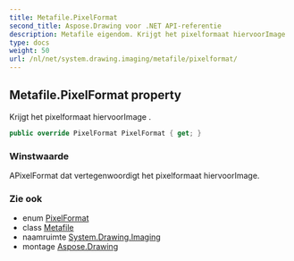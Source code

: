 ```yaml
---
title: Metafile.PixelFormat
second_title: Aspose.Drawing voor .NET API-referentie
description: Metafile eigendom. Krijgt het pixelformaat hiervoorImage .
type: docs
weight: 50
url: /nl/net/system.drawing.imaging/metafile/pixelformat/
---
```

## Metafile.PixelFormat property

Krijgt het pixelformaat hiervoorImage .

```csharp
public override PixelFormat PixelFormat { get; }
```

### Winstwaarde

APixelFormat dat vertegenwoordigt het pixelformaat hiervoorImage.

### Zie ook

* enum [PixelFormat](../../pixelformat/)
* class [Metafile](../)
* naamruimte [System.Drawing.Imaging](../../metafile/)
* montage [Aspose.Drawing](../../../)


